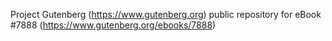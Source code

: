 Project Gutenberg (https://www.gutenberg.org) public repository for eBook #7888 (https://www.gutenberg.org/ebooks/7888)
